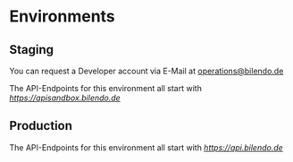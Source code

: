 # Environments

## Staging

You can request a Developer account via E-Mail at [operations@bilendo.de](operations@bilendo.de)

The API-Endpoints for this environment all start with <i>https://apisandbox.bilendo.de</i>

## Production

The API-Endpoints for this environment all start with <i>https://api.bilendo.de</i>
